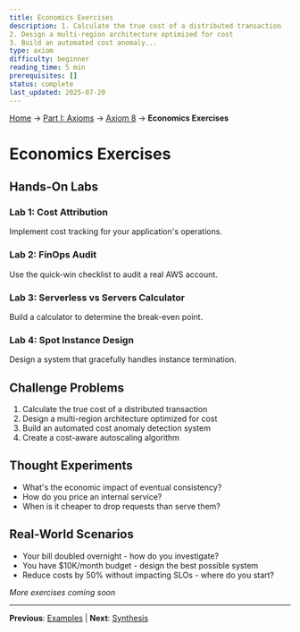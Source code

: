 ```yaml
---
title: Economics Exercises
description: 1. Calculate the true cost of a distributed transaction
2. Design a multi-region architecture optimized for cost
3. Build an automated cost anomaly...
type: axiom
difficulty: beginner
reading_time: 5 min
prerequisites: []
status: complete
last_updated: 2025-07-20
---
```


<!-- Navigation -->
[Home](/) → [Part I: Axioms](/part1-axioms/) → [Axiom 8](/part1-axioms/axiom8-economics/) → **Economics Exercises**


# Economics Exercises

## Hands-On Labs

### Lab 1: Cost Attribution
Implement cost tracking for your application's operations.

### Lab 2: FinOps Audit
Use the quick-win checklist to audit a real AWS account.

### Lab 3: Serverless vs Servers Calculator
Build a calculator to determine the break-even point.

### Lab 4: Spot Instance Design
Design a system that gracefully handles instance termination.

## Challenge Problems

1. Calculate the true cost of a distributed transaction
2. Design a multi-region architecture optimized for cost
3. Build an automated cost anomaly detection system
4. Create a cost-aware autoscaling algorithm

## Thought Experiments

- What's the economic impact of eventual consistency?
- How do you price an internal service?
- When is it cheaper to drop requests than serve them?

## Real-World Scenarios

- Your bill doubled overnight - how do you investigate?
- You have $10K/month budget - design the best possible system
- Reduce costs by 50% without impacting SLOs - where do you start?

*More exercises coming soon*

---

**Previous**: [Examples](examples.md) | **Next**: [Synthesis](../synthesis.md)

